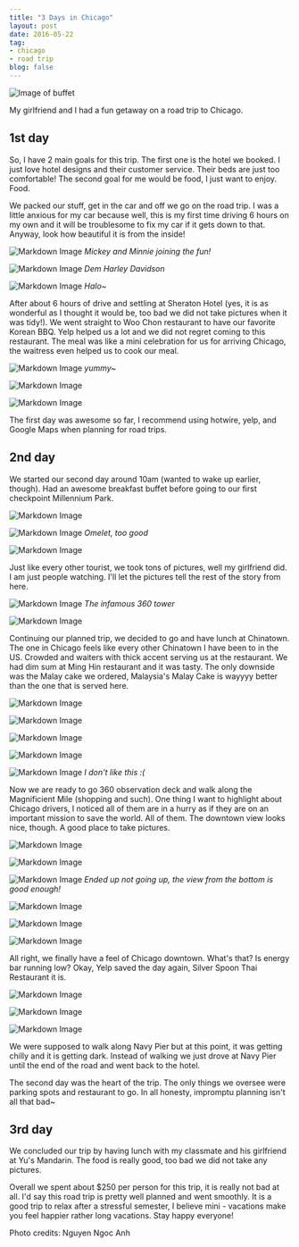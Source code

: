 ```yaml
---
title: "3 Days in Chicago"
layout: post
date: 2016-05-22
tag:
- chicago
- road trip
blog: false
---
```


  ![Image of buffet][1]

My girlfriend and I had a fun getaway on a road trip to Chicago.

## 1st day

  So, I have 2 main goals for this trip. The first one is the hotel we booked. I
  just love hotel designs and their customer service. Their beds are just too
  comfortable! The second goal for me would be food, I just want
  to enjoy. Food.

  We packed our stuff, get in the car and off we go on the road trip. I was a
  little anxious for my car because well, this is my first time driving 6 hours
  on my own and it will be troublesome to fix my car if it gets down to that.
  Anyway, look how beautiful it is from the inside!

  ![Markdown Image][2]
  *Mickey and Minnie joining the fun!*


![Markdown Image][3]
*Dem Harley Davidson*

![Markdown Image][4]
*Halo~*

  After about 6 hours of drive and settling at Sheraton Hotel (yes, it is
  as wonderful as I thought it would be, too bad we did not take pictures when
  it was tidy!). We went straight to Woo Chon restaurant to have our favorite
  Korean BBQ. Yelp helped us a lot and we did not regret coming to this
  restaurant. The meal was like a mini celebration for us for arriving Chicago,
  the waitress even helped us to cook our meal.

  ![Markdown Image][5]
  *yummy~*

  ![Markdown Image][6]

  ![Markdown Image][7]

  The first day was awesome so far, I recommend using hotwire, yelp, and Google
  Maps when planning for road trips.

## 2nd day

  We started our second day around 10am (wanted to wake up earlier, though). Had
  an awesome breakfast buffet before going to our first checkpoint Millennium
  Park.

  ![Markdown Image][8]

  ![Markdown Image][9]
  *Omelet, too good*

  ![Markdown Image][10]

  Just like every other tourist, we took tons of pictures, well my girlfriend
  did. I am just people watching. I'll let the pictures tell the rest of the
  story from here.

  ![Markdown Image][11]
  *The infamous 360 tower*

  ![Markdown Image][21]

  Continuing our planned trip, we decided to go and have lunch at Chinatown.
  The one in Chicago feels like every other Chinatown I have been to in the US.
  Crowded and waiters with thick accent serving us at the restaurant. We had
  dim sum at Ming Hin restaurant and it was tasty. The only downside was the
  Malay cake we ordered, Malaysia's Malay Cake is wayyyy better than the one
  that is served here.

  ![Markdown Image][23]

  ![Markdown Image][24]

  ![Markdown Image][25]

  ![Markdown Image][26]

  ![Markdown Image][27]
  *I don't like this :(*

  Now we are ready to go 360 observation deck and walk along the Magnificient
  Mile (shopping and such). One thing I want to highlight about Chicago drivers,
  I noticed all of them are in a hurry as if they are on an important mission
  to save the world. All of them. The downtown view looks nice, though. A good place to
  take pictures.

  ![Markdown Image][31]

  ![Markdown Image][32]

  ![Markdown Image][33]
  *Ended up not going up, the view from the bottom is good enough!*

  ![Markdown Image][34]

  ![Markdown Image][36]

  ![Markdown Image][37]

  All right, we finally have a feel of Chicago downtown. What's that? Is energy bar running low? Okay, Yelp saved the day again, Silver Spoon Thai Restaurant
  it is.

  ![Markdown Image][40]

  ![Markdown Image][42]

  ![Markdown Image][43]

  We were supposed to walk along Navy Pier but at this point, it was getting
  chilly and it is getting dark. Instead of walking we just drove at Navy Pier
  until the end of the road and went back to the hotel.

  The second day was the heart of the trip. The only things we oversee were
  parking spots and restaurant to go. In all honesty, impromptu planning isn't
  all that bad~

## 3rd day

  We concluded our trip by having lunch with my classmate and his girlfriend at
  Yu's Mandarin. The food is really good, too bad we did not take any pictures.

  Overall we spent about $250 per person for this trip, it is really not bad at
  all. I'd say this road trip is pretty well planned and went smoothly. It is a good
  trip to relax after a stressful semester, I believe mini - vacations make you
  feel happier rather long vacations. Stay happy everyone!


Photo credits: Nguyen Ngoc Anh

[1]: https://liewsanmin.github.io/images/chicago-5-20-2016/IMG_0118.JPG
[2]: https://liewsanmin.github.io/images/chicago-5-20-2016/car_trip_1.JPG
[3]: https://liewsanmin.github.io/images/chicago-5-20-2016/car_trip_2.JPG
[4]: https://liewsanmin.github.io/images/chicago-5-20-2016/car_trip_3.JPG
[5]: https://liewsanmin.github.io/images/chicago-5-20-2016/bbq_1.JPG
[6]: https://liewsanmin.github.io/images/chicago-5-20-2016/bbq_2.JPG
[7]: https://liewsanmin.github.io/images/chicago-5-20-2016/bbq_3.JPG
[8]: https://liewsanmin.github.io/images/chicago-5-20-2016/buffet_1.png
[9]: https://liewsanmin.github.io/images/chicago-5-20-2016/buffet_2.JPG
[10]: https://liewsanmin.github.io/images/chicago-5-20-2016/buffet_3.JPG
[11]: https://liewsanmin.github.io/images/chicago-5-20-2016/m_park_1.JPG
[21]: https://liewsanmin.github.io/images/chicago-5-20-2016/m_park_11.JPG
[23]: https://liewsanmin.github.io/images/chicago-5-20-2016/chinatown_1.JPG
[24]: https://liewsanmin.github.io/images/chicago-5-20-2016/chinatown_2.JPG
[25]: https://liewsanmin.github.io/images/chicago-5-20-2016/chinatown_3.JPG
[26]: https://liewsanmin.github.io/images/chicago-5-20-2016/chinatown_4.JPG
[27]: https://liewsanmin.github.io/images/chicago-5-20-2016/chinatown_5.JPG
[31]: https://liewsanmin.github.io/images/chicago-5-20-2016/downtown_2.JPG
[32]: https://liewsanmin.github.io/images/chicago-5-20-2016/downtown_3.JPG
[33]: https://liewsanmin.github.io/images/chicago-5-20-2016/downtown_4.JPG
[34]: https://liewsanmin.github.io/images/chicago-5-20-2016/downtown_5.JPG
[36]: https://liewsanmin.github.io/images/chicago-5-20-2016/downtown_7.JPG
[37]: https://liewsanmin.github.io/images/chicago-5-20-2016/downtown_8.JPG
[40]: https://liewsanmin.github.io/images/chicago-5-20-2016/thai_2.JPG
[42]: https://liewsanmin.github.io/images/chicago-5-20-2016/thai_4.JPG
[43]: https://liewsanmin.github.io/images/chicago-5-20-2016/thai_5.JPG
